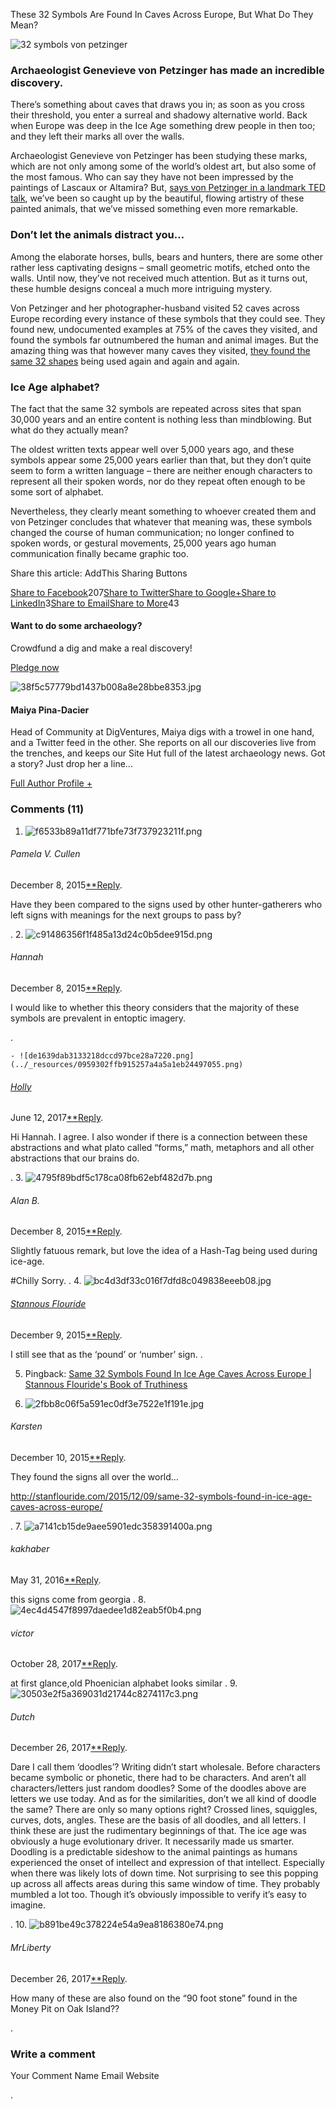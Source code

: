 These 32 Symbols Are Found In Caves Across Europe, But What Do They Mean?

![32 symbols von petzinger](../_resources/cebd4e060e88ed17909e8a4db7dc2e81.jpg)

### Archaeologist Genevieve von Petzinger has made an incredible discovery.

There’s something about caves that draws you in; as soon as you cross their threshold, you enter a surreal and shadowy alternative world. Back when Europe was deep in the Ice Age something drew people in then too; and they left their marks all over the walls.

Archaeologist Genevieve von Petzinger has been studying these marks, which are not only among some of the world’s oldest art, but also some of the most famous. Who can say they have not been impressed by the paintings of Lascaux or Altamira? But, [says von Petzinger in a landmark TED talk](https://www.ted.com/talks/genevieve_von_petzinger_why_are_these_32_symbols_found_in_ancient_caves_all_over_europe/transcript?language=en), we’ve been so caught up by the beautiful, flowing artistry of these painted animals, that we’ve missed something even more remarkable.

### Don’t let the animals distract you…

Among the elaborate horses, bulls, bears and hunters, there are some other rather less captivating designs – small geometric motifs, etched onto the walls. Until now, they’ve not received much attention. But as it turns out, these humble designs conceal a much more intriguing mystery.

Von Petzinger and her photographer-husband visited 52 caves across Europe recording every instance of these symbols that they could see. They found new, undocumented examples at 75% of the caves they visited, and found the symbols far outnumbered the human and animal images. But the amazing thing was that however many caves they visited, [they found the same 32 shapes](https://www.ted.com/talks/genevieve_von_petzinger_why_are_these_32_symbols_found_in_ancient_caves_all_over_europe/transcript?language=en) being used again and again and again.

### Ice Age alphabet?

The fact that the same 32 symbols are repeated across sites that span 30,000 years and an entire content is nothing less than mindblowing. But what do they actually mean?

The oldest written texts appear well over 5,000 years ago, and these symbols appear some 25,000 years earlier than that, but they don’t quite seem to form a written language – there are neither enough characters to represent all their spoken words, nor do they repeat often enough to be some sort of alphabet.

Nevertheless, they clearly meant something to whoever created them and von Petzinger concludes that whatever that meaning was, these symbols changed the course of human communication; no longer confined to spoken words, or gestural movements, 25,000 years ago human communication finally became graphic too.

Share this article:
AddThis Sharing Buttons

[Share to Facebook]()207[Share to Twitter]()[Share to Google+]()[Share to LinkedIn]()3[Share to Email]()[Share to More]()43

#### Want to do some archaeology?

Crowdfund a dig and make a real discovery!

 [Pledge now](https://digventures.com/projects)

![38f5c57779bd1437b008a8e28bbe8353.jpg](../_resources/6b9380060e161478f8a295e6021d8c44.jpg)

#### Maiya Pina-Dacier

Head of Community at DigVentures, Maiya digs with a trowel in one hand, and a Twitter feed in the other. She reports on all our discoveries live from the trenches, and keeps our Site Hut full of the latest archaeology news. Got a story? Just drop her a line...

[Full Author Profile +](https://digventures.com/author/maiya/)

### Comments (11)

1. ![f6533b89a11df771bfe73f737923211f.png](../_resources/7ce9735a648294940471d06ca2038be5.png)

###### Pamela V. Cullen

December 8, 2015[**Reply](https://digventures.com/2015/12/these-32-symbols-are-found-in-ice-age-caves-across-europe-but-what-do-they-mean/?replytocom=22478#respond).

Have they been compared to the signs used by other hunter-gatherers who left signs with meanings for the next groups to pass by?

.
2. ![c91486356f1f485a13d24c0b5dee915d.png](../_resources/215851e320061fbdbe143a09298c392d.png)

###### Hannah

December 8, 2015[**Reply](https://digventures.com/2015/12/these-32-symbols-are-found-in-ice-age-caves-across-europe-but-what-do-they-mean/?replytocom=22483#respond).

I would like to whether this theory considers that the majority of these symbols are prevalent in entoptic imagery.

.

    - ![de1639dab3133218dccd97bce28a7220.png](../_resources/0959302ffb915257a4a5a1eb24497055.png)

###### [Holly](http://hollystevenson.com/)

June 12, 2017[**Reply](https://digventures.com/2015/12/these-32-symbols-are-found-in-ice-age-caves-across-europe-but-what-do-they-mean/?replytocom=53066#respond).

Hi Hannah. I agree. I also wonder if there is a connection between these abstractions and what plato called “forms,” math, metaphors and all other abstractions that our brains do.

.
3. ![4795f89bdf5c178ca08fb62ebf482d7b.png](../_resources/16a6b8a114044219eedfaedc114d36a9.png)

###### Alan B.

December 8, 2015[**Reply](https://digventures.com/2015/12/these-32-symbols-are-found-in-ice-age-caves-across-europe-but-what-do-they-mean/?replytocom=22487#respond).

Slightly fatuous remark, but love the idea of a Hash-Tag being used during ice-age.

#Chilly
Sorry.
.
4. ![bc4d3df33c016f7dfd8c049838eeeb08.jpg](../_resources/05dd71d24885c9f1ea52927fbb57f199.jpg)

###### [Stannous Flouride](http://stanflouride.com/)

December 9, 2015[**Reply](https://digventures.com/2015/12/these-32-symbols-are-found-in-ice-age-caves-across-europe-but-what-do-they-mean/?replytocom=22554#respond).

I still see that as the ‘pound’ or ‘number’ sign.
.

5. Pingback: [Same 32 Symbols Found In Ice Age Caves Across Europe | Stannous Flouride's Book of Truthiness](http://stanflouride.com/2015/12/09/same-32-symbols-found-in-ice-age-caves-across-europe/)

6. ![2fbb8c06f5a591ec0df3e7522e1f191e.jpg](../_resources/9d30f609230e8eef7faa4530f25f16bc.jpg)

###### Karsten

December 10, 2015[**Reply](https://digventures.com/2015/12/these-32-symbols-are-found-in-ice-age-caves-across-europe-but-what-do-they-mean/?replytocom=22605#respond).

They found the signs all over the world…

http://stanflouride.com/2015/12/09/same-32-symbols-found-in-ice-age-caves-across-europe/

.
7. ![a7141cb15de9aee5901edc358391400a.png](../_resources/76c8501fd9c5c29ed10ccd7947b8a82c.png)

###### kakhaber

May 31, 2016[**Reply](https://digventures.com/2015/12/these-32-symbols-are-found-in-ice-age-caves-across-europe-but-what-do-they-mean/?replytocom=35062#respond).

this signs come from georgia
.
8. ![4ec4d4547f8997daedee1d82eab5f0b4.png](../_resources/fe86da5b4bd8748d016dcb05a9b1e0cb.png)

###### victor

October 28, 2017[**Reply](https://digventures.com/2015/12/these-32-symbols-are-found-in-ice-age-caves-across-europe-but-what-do-they-mean/?replytocom=58217#respond).

at first glance,old Phoenician alphabet looks similar
.
9. ![30503e2f5a369031d21744c8274117c3.png](../_resources/f44cc24db518ba7633acf270dfab57ff.png)

###### Dutch

December 26, 2017[**Reply](https://digventures.com/2015/12/these-32-symbols-are-found-in-ice-age-caves-across-europe-but-what-do-they-mean/?replytocom=61551#respond).

Dare I call them ‘doodles’? Writing didn’t start wholesale. Before characters became symbolic or phonetic, there had to be characters. And aren’t all characters/letters just random doodles? Some of the doodles above are letters we use today. And as for the similarities, don’t we all kind of doodle the same? There are only so many options right? Crossed lines, squiggles, curves, dots, angles. These are the basis of all doodles, and all letters. I think these are just the rudimentary beginnings of that. The ice age was obviously a huge evolutionary driver. It necessarily made us smarter. Doodling is a predictable sideshow to the animal paintings as humans experienced the onset of intellect and expression of that intellect. Especially when there was likely lots of down time. Not surprising to see this popping up across all affects areas during this same window of time. They probably mumbled a lot too. Though it’s obviously impossible to verify it’s easy to imagine.

.
10. ![b891be49c378224e54a9ea8186380e74.png](../_resources/2d98943af8bd484c090daab78e1e3c18.png)

###### MrLiberty

December 26, 2017[**Reply](https://digventures.com/2015/12/these-32-symbols-are-found-in-ice-age-caves-across-europe-but-what-do-they-mean/?replytocom=61573#respond).

How many of these are also found on the “90 foot stone” found in the Money Pit on Oak Island??

.

### Write a comment

Your Comment
Name
Email
Website

.